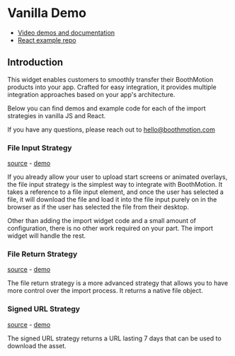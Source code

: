 # Vanilla Demo

- [Video demos and documentation](https://partners.boothmotion.com/)
- [React example repo](https://github.com/BoothMotion/react-import-widget-demo)

## Introduction

This widget enables customers to smoothly transfer their BoothMotion products into your app. Crafted for easy integration, it provides multiple integration approaches based on your app's architecture.

Below you can find demos and example code for each of the import strategies in vanilla JS and React.

If you have any questions, please reach out to hello@boothmotion.com

### File Input Strategy

[source](https://github.com/BoothMotion/vanilla-import-widget-demo/blob/main/src/components/FileInputStrategy.jsx) - [demo](https://partners.boothmotion.com/file-input-strategy.htm)

If you already allow your user to upload start screens or animated overlays, the file input strategy is the simplest way to integrate with BoothMotion. It takes a reference to a file input element, and once the user has selected a file, it will download the file and load it into the file input purely on in the browser as if the user has selected the file from their desktop.

Other than adding the import widget code and a small amount of configuration, there is no other work required on your part. The import widget will handle the rest.

### File Return Strategy

[source](https://github.com/BoothMotion/react-import-widget-demo/blob/main/src/components/FileReturnStrategy.jsx) - [demo](https://partners.boothmotion.com/file-return-strategy.htm)

The file return strategy is a more advanced strategy that allows you to have more control over the import process. It returns a native file object.

### Signed URL Strategy

[source](https://github.com/BoothMotion/react-import-widget-demo/blob/main/src/components/SignedUrlStrategy.jsx) - [demo](https://partners.boothmotion.com/signed-url-strategy.htm)

The signed URL strategy returns a URL lasting 7 days that can be used to download the asset.
